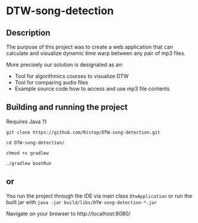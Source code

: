 # DTW-song-detection

## Description

The purpose of this project was to create a web application that can calculate and visualize dynamic time warp between any pair of mp3 files.

More precisely our solution is designated as an:
* Tool for algorithmics courses to visualize DTW
* Tool for comparing audio files
* Example source code how to access and use mp3 file contents


## Building and running the project
Requires Java 11

`git clone https://github.com/Ristop/DTW-song-detection.git`

`cd DTW-song-detection/`

`chmod +x gradlew`

`./gradlew bootRun`
## or
You run the project through the IDE via main class `DtwApplication` or run the built jar with `java -jar build/libs/DTW-song-detection-*.jar`


Navigate on your browser to http://localhost:8080/
